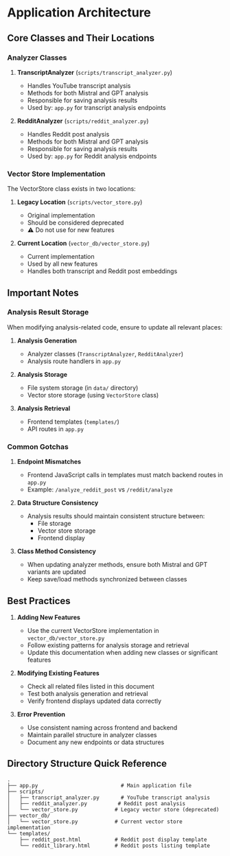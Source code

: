 # Application Architecture

## Core Classes and Their Locations

### Analyzer Classes

1. **TranscriptAnalyzer** (`scripts/transcript_analyzer.py`)
   - Handles YouTube transcript analysis
   - Methods for both Mistral and GPT analysis
   - Responsible for saving analysis results
   - Used by: `app.py` for transcript analysis endpoints

2. **RedditAnalyzer** (`scripts/reddit_analyzer.py`)
   - Handles Reddit post analysis
   - Methods for both Mistral and GPT analysis
   - Responsible for saving analysis results
   - Used by: `app.py` for Reddit analysis endpoints

### Vector Store Implementation

The VectorStore class exists in two locations:

1. **Legacy Location** (`scripts/vector_store.py`)
   - Original implementation
   - Should be considered deprecated
   - ⚠️ Do not use for new features

2. **Current Location** (`vector_db/vector_store.py`)
   - Current implementation
   - Used by all new features
   - Handles both transcript and Reddit post embeddings

## Important Notes

### Analysis Result Storage

When modifying analysis-related code, ensure to update all relevant places:

1. **Analysis Generation**
   - Analyzer classes (`TranscriptAnalyzer`, `RedditAnalyzer`)
   - Analysis route handlers in `app.py`

2. **Analysis Storage**
   - File system storage (in `data/` directory)
   - Vector store storage (using `VectorStore` class)

3. **Analysis Retrieval**
   - Frontend templates (`templates/`)
   - API routes in `app.py`

### Common Gotchas

1. **Endpoint Mismatches**
   - Frontend JavaScript calls in templates must match backend routes in `app.py`
   - Example: `/analyze_reddit_post` vs `/reddit/analyze`

2. **Data Structure Consistency**
   - Analysis results should maintain consistent structure between:
     - File storage
     - Vector store storage
     - Frontend display

3. **Class Method Consistency**
   - When updating analyzer methods, ensure both Mistral and GPT variants are updated
   - Keep save/load methods synchronized between classes

## Best Practices

1. **Adding New Features**
   - Use the current VectorStore implementation in `vector_db/vector_store.py`
   - Follow existing patterns for analysis storage and retrieval
   - Update this documentation when adding new classes or significant features

2. **Modifying Existing Features**
   - Check all related files listed in this document
   - Test both analysis generation and retrieval
   - Verify frontend displays updated data correctly

3. **Error Prevention**
   - Use consistent naming across frontend and backend
   - Maintain parallel structure in analyzer classes
   - Document any new endpoints or data structures

## Directory Structure Quick Reference

```
.
├── app.py                           # Main application file
├── scripts/
│   ├── transcript_analyzer.py       # YouTube transcript analysis
│   ├── reddit_analyzer.py          # Reddit post analysis
│   └── vector_store.py            # Legacy vector store (deprecated)
├── vector_db/
│   └── vector_store.py            # Current vector store implementation
└── templates/
    ├── reddit_post.html           # Reddit post display template
    └── reddit_library.html        # Reddit posts listing template
``` 